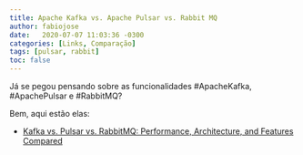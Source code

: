 ```yaml
---
title: Apache Kafka vs. Apache Pulsar vs. Rabbit MQ
author: fabiojose
date:   2020-07-07 11:03:36 -0300
categories: [Links, Comparação]
tags: [pulsar, rabbit]
toc: false
---
```


Já se pegou pensando sobre as funcionalidades #ApacheKafka, #ApachePulsar e #RabbitMQ?

Bem, aqui estão elas:

- [Kafka vs. Pulsar vs. RabbitMQ: Performance, Architecture, and Features Compared](https://www.confluent.io/kafka-vs-pulsar/)